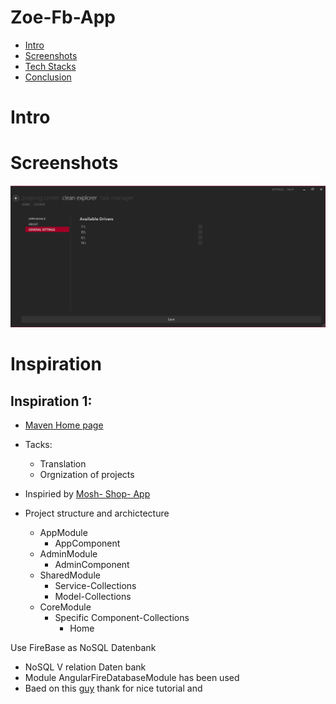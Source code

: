 # Zoe-Fb-App

* [Intro](#intro)
* [Screenshots](#screenshots)
* [Tech Stacks](#techstakts)
* [Conclusion](#conclusion)

# Intro
# Screenshots
![Screenshot](https://github.com/Ghislain1/ZoeProg/blob/master/src_ZoeProg/docs/setting.PNG)
  
  
    
# Inspiration
## Inspiration 1:
* [Maven Home page](https://search.maven.org/)
* Tacks:
   * Translation
   * Orgnization of projects

* Inspiried by [Mosh- Shop- App](https://github.com/mosh-hamedani/organic-shop)
* Project structure and archictecture
  * AppModule
      * AppComponent
  * AdminModule
      * AdminComponent
  * SharedModule
      * Service-Collections
      * Model-Collections
  * CoreModule
      * Specific Component-Collections
          * Home


Use FireBase  as NoSQL Datenbank
* NoSQL V relation Daten bank
* Module AngularFireDatabaseModule has been used
* Baed on this [guy](https://www.youtube.com/watch?v=k5E2AVpwsko&t=5114s)
 thank for nice tutorial
 and 

